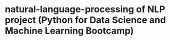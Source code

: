# natural-language-processing  of NLP project (Python for Data Science and Machine Learning Bootcamp)
